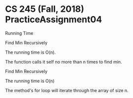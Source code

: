 # CS 245 (Fall, 2018) PracticeAssignment04

Running Time

Find Min Recursively

The running time is O(n).

The function calls it self no more than n times to find min.


Find Min Recursively

The running time is O(n)

The method's for loop will iterate through the array of size n.

